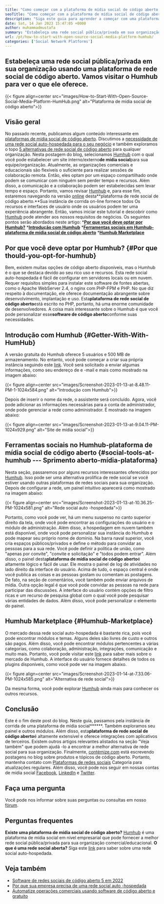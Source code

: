 ```yaml
---
title: "Como começar com a plataforma de mídia social de código aberto | Humhub" 
seoTitle: "Como começar com a plataforma de mídia social de código aberto | Humhub" 
description: "Siga este guia para aprender a começar com uma plataforma de mídia social de código aberto. Oferece um painel rico, juntamente com muitos recursos de nível empresarial." 
date: Sat, 14 Jan 2023 15:47:05 +0000
author: muhammadmustafa
summary: "Estabeleça uma rede social pública/privada em sua organização usando uma plataforma de rede social de código aberto. Vamos visitar o Humhub para ver o que ele oferece." 
url: /pt/how-to-start-with-open-source-social-media-platform-humhub/
categories: ['Social Network Platforms']
---
```


## Estabeleça uma rede social pública/privada em sua organização usando uma plataforma de rede social de código aberto. Vamos visitar o Humhub para ver o que ele oferece.

{{< figure align=center src="images/How-to-Start-With-Open-Source-Social-Media-Platform-HumHub.png" alt="Plataforma de mídia social de código aberto">}}


## Visão geral
No passado recente, publicamos algum conteúdo interessante em [plataformas de mídia social de código aberto][1]. Discutimos a [necessidade de uma rede social auto-hospedada para o seu negócio][2] e também exploramos o topo [5 alternativas de rede social de código aberto][3] para qualquer organização. Nesta postagem do blog, selecionamos [Humhub][4] com o qual você pode estabelecer um site interno/externo**de mídia social**para sua equipe/organização. Atualmente, as organizações comerciais e educacionais são flexíveis o suficiente para realizar sessões de colaboração remota. Então, eles optam por um espaço compartilhado onde podem se comunicar com ninguém sem perder tempo e recursos. Além disso, a comunicação e a colaboração podem ser estabelecidas sem levar tempo e espaço.
Portanto, vamos revisar [Humhub][4] e, para esse fim, estaremos navegando na versão [online][5] desta**plataforma de rede social de código aberto.**Sua instância de corrida on-line fornece todos Os recursos e interfaces de usuário onde os usuários podem ter uma experiência abrangente. Então, vamos iniciar este tutorial e descobrir como [Humhub][4] pode atender aos nossos requisitos de negócios.
Os seguintes pontos serão abordados neste artigo:
***[Por que você deve optar por Humhub?][6]**
***[Introdução com Humhub][7]**
***[Ferramentas sociais em Humhub-plataforma de mídia social de código aberto][8]**
***[Humhub Marketplace][9]**

## Por que você deve optar por Humhub? {#Por que thould-you-opt-for-humhub}
Bem, existem muitas opções de código aberto disponíveis, mas o Humhub é o que se destaca devido ao seu rico uso e recursos. Esta rede social auto-hospedada é fácil de configurar em servidores locais ou em nuvem. Requer requisitos simples para instalar este software de fontes abertas, como o Apache WebServer 2.4, o nginx com PHP-FPM e PHP. No que diz respeito à documentação, ele oferece documentação abrangente sobre desenvolvimento, implantação e uso.
Esta**plataforma de rede social de código aberto**está escrito no PHP, portanto, há uma enorme comunidade de desenvolvedores. A coisa mais interessante sobre o Humhub é que você pode personalizar esse**software de código aberto**conforme suas necessidades.

## Introdução com Humhub {#Getter-With-With-HumHub}
A versão gratuita do Humhub oferece 5 usuários e 500 MB de armazenamento. No entanto, você pode começar a criar sua própria instância seguindo este [link][5]. Você será solicitado a enviar algumas informações, como seu endereço de e -mail e mais como mostrado na imagem abaixo:

{{< figure align=center src="images/Screenshot-2023-01-13-at-8.48.11-PM-1-1024x584.png" alt="Introdução com Humhub">}}

Depois de inserir o nome da rede, o assistente será concluído. Agora, você pode adicionar as informações necessárias para a conta de administrador, onde pode gerenciar a rede como administrador. É mostrado na imagem abaixo:

{{< figure align=center src="images/Screenshot-2023-01-13-at-9.04.11-PM-1024x929.png" alt="Site de mídia social">}}


## Ferramentas sociais no Humhub-plataforma de mídia social de código aberto {#social-tools-at-humhub --- Sprimento aberto-mídia-plataforma}
Nesta seção, passaremos por alguns recursos interessantes oferecidos por [Humhub][4]. Isso pode ser uma alternativa prolífica de rede social se você estiver usando outras plataformas de redes sociais para sua organização.
Depois de configurar a rede, um painel intuitivo aparecerá como mostrado na imagem abaixo:

{{< figure align=center src="images/Screenshot-2023-01-13-at-10.36.25-PM-1024x581.png" alt="Rede social auto -hospedada">}}

Portanto, como você pode ver, há um menu suspenso no canto superior direito da tela, onde você pode encontrar as configurações do usuário e o módulo de administração. Além disso, a hospedagem em nuvem também está disponível, onde você pode personalizar sua instância do Humhub e pode mapear seu próprio nome de domínio. Na barra naval superior, você cria espaços públicos/privados e define o método para convidar as pessoas para a sua rede. Você pode definir a política de união, como "apenas por convite", "convite e solicitação" e "todos podem entrar".
Além disso, o painel desta**plataforma de mídia social de código aberto**é altamente lógico e fácil de usar. Ele mostra o painel de log de atividades no lado direito da interface do usuário. Acima de tudo, o espaço central é onde você publica as coisas e as pessoas gostam ou comentam as postagens. De fato, na seção de comentários, você também pode enviar arquivos de mídia. Outra opção legal é que você pode convidar as pessoas na rede para participar das discussões. A interface do usuário contém opções de filtro ricas e um recurso de pesquisa global com o qual você pode pesquisar várias entidades de dados. Além disso, você pode personalizar o elemento do painel.

## Humhub Marketplace {#Humhub-Marketplace}
O mercado dessa rede social auto-hospedada é bastante rica, pois você pode encontrar módulos e temas. Alguns deles são livres de custo e outros são pagos. Além disso, você pode encontrar módulos pertencentes a várias categorias, como colaboração, administração, integrações, comunicação e muito mais. Portanto, você pode visitar este [link][10] para saber mais sobre o mercado de Humhub.
A interface do usuário fornece detalhes de todos os plugins disponíveis, como você pode ver na imagem abaixo.

{{< figure align=center src="images/Screenshot-2023-01-14-at-7.33.06-PM-1024x585.png" alt="Alternativa de rede social">}}

Da mesma forma, você pode explorar [Humhub][4] ainda mais para conhecer os outros recursos.

## Conclusão
Este é o fim deste post do blog. Neste guia, passamos pela instância de corrida de uma plataforma de mídia social******. Também exploramos seu painel e outros módulos. Além disso, esta**plataforma de rede social de código aberto**é altamente extensível e oferece integrações com aplicativos de terceiros. Existem outros artigos relevantes alistados na seção "Veja também" que podem ajudá -lo a encontrar a melhor alternativa de rede social para sua organização.
Finalmente, [contémize.com][11] está escrevendo postagens no blog sobre produtos e tópicos de código aberto. Portanto, mantenha contato com [][12][Plataformas de redes sociais][1] Categoria para atualizações regulares. Além disso, você pode nos seguir em nossas contas de mídia social [Facebook][13], [LinkedIn][14] e [Twitter][15].

## Faça uma pergunta
Você pode nos informar sobre suas perguntas ou consultas em nosso [fórum][16].

## Perguntas frequentes
**Existe uma plataforma de mídia social de código aberto?**
[Humhub][4] é uma plataforma de mídia social em nível empresarial que pode fornecer a melhor rede social pública/privada para sua organização comercial/educacional.
**O que é uma rede social aberta?**
Siga este [link][6] para saber sobre uma rede social auto-hospedada.

## Veja também
  * [Software de redes sociais de código aberto 5 em 2022][3]
  * [Por que sua empresa precisa de uma rede social auto -hospedada][17]
  * [Automatize operações comerciais usando software de código aberto e gratuito][18]

  
[1]: https://products.containerize.com/social-network-platforms/
[2]: https://blog.containerize.com/social-network-platforms/why-your-business-needs-a-self-hosted-social-network/
[3]: https://blog.containerize.com/social-network-platforms/top-5-open-source-social-networking-software-in-2022/
[4]: https://products.containerize.com/social-network-platforms/humhub/
[5]: https://saas.humhub.com/en/create
[6]: #Why-should-you-opt-for-HumHub
[7]: #Getting-started-with-HumHub
[8]: #Social-tools-at-HumHub---Open-Source-Social-Media-Platform
[9]: #HumHub-marketplace
[10]: https://marketplace.humhub.com/
[11]: https://www.containerize.com/
[12]: https://products.containerize.com/marketing-automation/
[13]: https://web.facebook.com/containerize
[14]: https://www.linkedin.com/company/containerize/
[15]: https://twitter.com/containerize_co
[16]: https://forum.containerize.com/
[17]: //blog.containerize.com/2021/10/07/why-your-business-needs-a-self-hosted-social-network/
[18]: https://blog.containerize.com/blogging/automate-business-operations-using-open-source-software/
